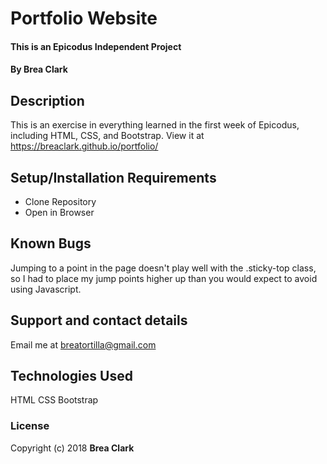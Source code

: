 # Portfolio Website

#### This is an Epicodus Independent Project

#### By Brea Clark

## Description

This is an exercise in everything learned in the first week of Epicodus, including HTML, CSS, and Bootstrap. View it at https://breaclark.github.io/portfolio/

## Setup/Installation Requirements

* Clone Repository
* Open in Browser

## Known Bugs

Jumping to a point in the page doesn't play well with the .sticky-top class, so I had to place my jump points higher up than you would expect to avoid using Javascript.

## Support and contact details

Email me at breatortilla@gmail.com

## Technologies Used

HTML
CSS
Bootstrap

### License

Copyright (c) 2018 **Brea Clark**
